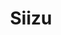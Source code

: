---
title: Siizu
url: 'https://siizu.com/'
categories:
  - f92ca585-ad4d-43bc-9430-43c2fad14aa1
tags:
  - clothing
description: >-
  A mininalistic-styled brand that creates clothing with organic and natural
  fabrics - one such using oyster shell waste. They use an ethical manufacturing
  process by having their factories close to each other and their shipping only
  uses recyclable packaging.
image: null
blueprint: action

---